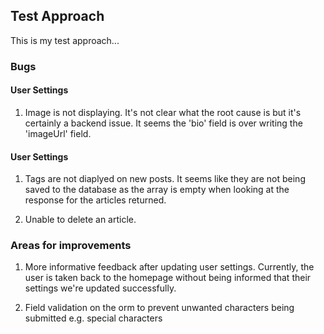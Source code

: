## Test Approach
This is my test approach...

### Bugs
#### User Settings
1. Image is not displaying. It's not clear what the root cause is but it's certainly a backend issue. It seems the 'bio' field is over writing the 'imageUrl' field.

#### User Settings
1. Tags are not diaplyed on new posts. It seems like they are not being saved to the database as the array is empty when looking at the response for the articles returned.

2. Unable to delete an article. 

### Areas for improvements
1. More informative feedback after updating user settings. Currently, the user is taken back to the homepage without being informed that their settings we're updated successfully.

2. Field validation on the orm to prevent unwanted characters being submitted e.g. special characters 